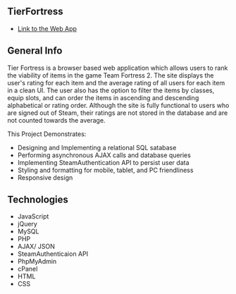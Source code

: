 ## TierFortress
* [Link to the Web App](https://tierfortress.com/)

## General Info

Tier Fortress is a browser based web application which allows users to rank the viability of items in the game Team Fortress 2. The site displays the user's rating for each item and the average rating of all users for each item in a clean UI. The user also has the option to filter the items by classes, equip slots, and can order the items in ascending and descending alphabetical or rating order. Although the site is fully functional to  users who are signed out of Steam, their ratings are not stored in the database and are not counted towards the average.

This Project Demonstrates:
* Designing and Implementing a relational SQL satabase
* Performing asynchronous AJAX calls and database queries
* Implementing SteamAuthentication API to persist user data
* Styling and formatting for mobile, tablet, and PC friendliness
* Responsive design 
## Technologies
* JavaScript
* jQuery
* MySQL
* PHP
* AJAX/ JSON
* SteamAuthenticaion API
* PhpMyAdmin
* cPanel
* HTML
* CSS
